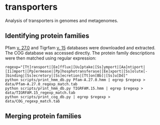 # transporters
Analysis of transporters in genomes and metagenomes.

## Identifying protein families
Pfam [v. 27.0](ftp://ftp.ebi.ac.uk/pub/databases/Pfam/releases/Pfam27.0/Pfam-A.hmm.gz) and Tigrfam [v. 15](ftp://ftp.jcvi.org/pub/data/TIGRFAMs/) 
databases were downloaded and extracted. The COG database was accessed directly. The protein family descriptions were then matched using regular expression:

    regexp="[Tt]ransport|[Ee]fflux|[Uu]ptake|[Ss]ymport|[Aa]ntiport|[Ii]mport|[Pp]ermease|[Pp]hosphotransferase|[Ee]xport|[Ss]olute[- ]binding|[Ss]ecretory|[Ss]ecretion|[Tt]on[Bb]|[Ss]u[Dd]"
    python scripts/print_hmm_db.py Pfam-A.27.0.hmm | egrep $regexp > data/Pfam-A.27.0_regexp_match.tab
    python scripts/print_hmm_db.py TIGRFAM.15.hmm | egrep $regexp > data/TIGRFAM.15_regexp_match.tab
    python scripts/print_cog_db.py | egrep $regexp > data/COG_regexp_match.tab

## Merging protein families
